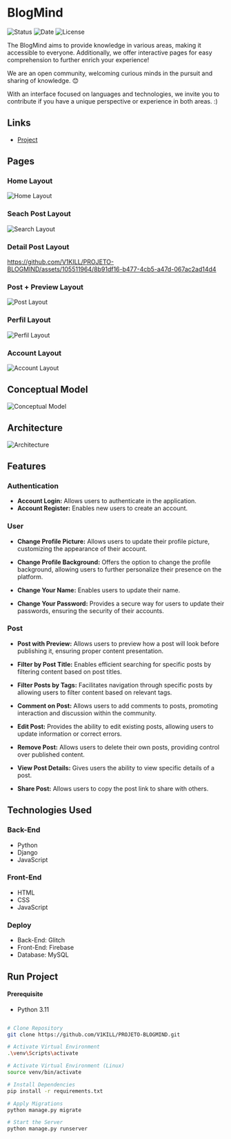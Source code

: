 # BlogMind

![Status](https://img.shields.io/badge/STATUS-DEVELOPING-44CC11)
![Date](https://img.shields.io/badge/RELEASEDATE-DECEMBER-44CC11)
![License](https://img.shields.io/badge/LICENSE-MTI-44CC11)

The BlogMind aims to provide knowledge in various areas, making it accessible to everyone. Additionally, we offer interactive pages for easy comprehension to further enrich your experience!

We are an open community, welcoming curious minds in the pursuit and sharing of knowledge. 😊

With an interface focused on languages and technologies, we invite you to contribute if you have a unique perspective or experience in both areas. :)

## Links

- [Project]()

## Pages

### Home Layout

![Home Layout](./assets/homeuser.png)

### Seach Post Layout

![Search Layout](./assets/searchuser.png)

### Detail Post Layout

https://github.com/V1KILL/PROJETO-BLOGMIND/assets/105511964/8b91df16-b477-4cb5-a47d-067ac2ad14d4

### Post + Preview Layout

![Post Layout](./assets/postuser.png)

### Perfil Layout

![Perfil Layout](./assets/perfiluserr.png)

### Account Layout

![Account Layout](./assets/accountuser.png)

## Conceptual Model

![Conceptual Model](/assets/blogmind.drawio%20(1).png)

## Architecture

![Architecture](./assets/diagrama.drawio.png)

## Features

### Authentication

- **Account Login:** Allows users to authenticate in the application.
- **Account Register:** Enables new users to create an account.

### User

- **Change Profile Picture:** Allows users to update their profile picture, customizing the appearance of their account.

- **Change Profile Background:** Offers the option to change the profile background, allowing users to further personalize their presence on the platform.

- **Change Your Name:** Enables users to update their name.

- **Change Your Password:** Provides a secure way for users to update their passwords, ensuring the security of their accounts.


### Post

- **Post with Preview:** Allows users to preview how a post will look before publishing it, ensuring proper content presentation.

- **Filter by Post Title:** Enables efficient searching for specific posts by filtering content based on post titles.

- **Filter Posts by Tags:** Facilitates navigation through specific posts by allowing users to filter content based on relevant tags.

- **Comment on Post:** Allows users to add comments to posts, promoting interaction and discussion within the community.

- **Edit Post:** Provides the ability to edit existing posts, allowing users to update information or correct errors.

- **Remove Post:** Allows users to delete their own posts, providing control over published content.

- **View Post Details:** Gives users the ability to view specific details of a post.

- **Share Post:** Allows users to copy the post link to share with others.

## Technologies Used

### Back-End
- Python
- Django
- JavaScript

### Front-End
- HTML
- CSS
- JavaScript

### Deploy
- Back-End: Glitch
- Front-End: Firebase
- Database: MySQL

## Run Project

#### Prerequisite
- Python 3.11

```bash

# Clone Repository
git clone https://github.com/V1KILL/PROJETO-BLOGMIND.git

# Activate Virtual Environment
.\venv\Scripts\activate

# Activate Virtual Environment (Linux)
source venv/bin/activate

# Install Dependencies
pip install -r requirements.txt

# Apply Migrations
python manage.py migrate

# Start the Server
python manage.py runserver

```
